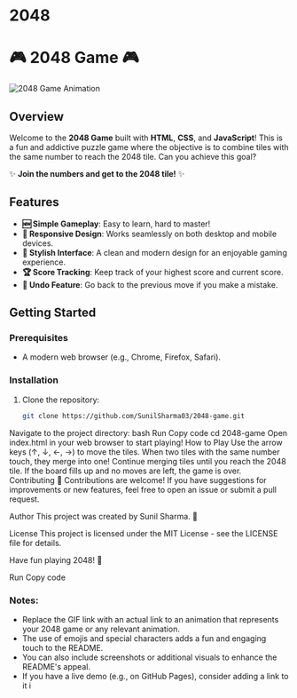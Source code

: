 # 2048

# 🎮 2048 Game 🎮

![2048 Game Animation](https://media.giphy.com/media/3o7buirY8g0g0g0g0g/giphy.gif) <!-- Replace with your own animation link -->

## Overview

Welcome to the **2048 Game** built with **HTML**, **CSS**, and **JavaScript**! This is a fun and addictive puzzle game where the objective is to combine tiles with the same number to reach the 2048 tile. Can you achieve this goal?

✨ **Join the numbers and get to the 2048 tile!** ✨

## Features

- **🆕 Simple Gameplay**: Easy to learn, hard to master!
- **🔄 Responsive Design**: Works seamlessly on both desktop and mobile devices.
- **🎨 Stylish Interface**: A clean and modern design for an enjoyable gaming experience.
- **🏆 Score Tracking**: Keep track of your highest score and current score.
- **🔄 Undo Feature**: Go back to the previous move if you make a mistake.

## Getting Started

### Prerequisites

- A modern web browser (e.g., Chrome, Firefox, Safari).

### Installation

1. Clone the repository:
   ```bash
   git clone https://github.com/SunilSharma03/2048-game.git
Navigate to the project directory:
bash
Run
Copy code
cd 2048-game
Open index.html in your web browser to start playing!
How to Play
Use the arrow keys (↑, ↓, ←, →) to move the tiles.
When two tiles with the same number touch, they merge into one!
Continue merging tiles until you reach the 2048 tile.
If the board fills up and no moves are left, the game is over.
Contributing
🤝 Contributions are welcome! If you have suggestions for improvements or new features, feel free to open an issue or submit a pull request.

Author
This project was created by Sunil Sharma. 🌟

License
This project is licensed under the MIT License - see the LICENSE file for details.

Have fun playing 2048! 🎉

Run
Copy code

### Notes:
- Replace the GIF link with an actual link to an animation that represents your 2048 game or any relevant animation.
- The use of emojis and special characters adds a fun and engaging touch to the README.
- You can also include screenshots or additional visuals to enhance the README's appeal.
- If you have a live demo (e.g., on GitHub Pages), consider adding a link to it i
